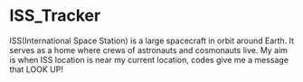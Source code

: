 # ISS_Tracker
ISS(International Space Station)  is a large spacecraft in orbit around Earth. It serves as a home where crews of astronauts and cosmonauts live. My aim is when ISS location is near my current location, codes give me a message that LOOK UP!
